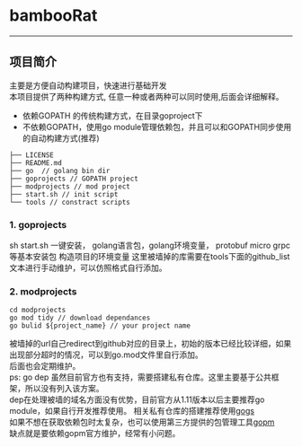 # bambooRat
***
## 项目简介
主要是方便自动构建项目，快速进行基础开发  
本项目提供了两种构建方式, 任意一种或者两种可以同时使用,后面会详细解释。   
* 依赖GOPATH 的传统构建方式，在目录goproject下
* 不依赖GOPATH，使用go module管理依赖包，并且可以和GOPATH同步使用的自动构建方式(推荐)  
```
├── LICENSE 
├── README.md
├── go  // golang bin dir
├── goprojects // GOPATH project
├── modprojects // mod project
├── start.sh // init script
└── tools // constract scripts
```
### 1. goprojects  
sh start.sh 
一键安装， golang语言包，golang环境变量， protobuf micro grpc等基本安装包
构造项目的环境变量
这里被墙掉的库需要在tools下面的github_list文本进行手动维护，可以仿照格式自行添加。
### 2. modprojects  
```
cd modprojects
go mod tidy // download dependances
go bulid ${project_name} // your project name
```  
被墙掉的url自己redirect到github对应的目录上，初始的版本已经比较详细，如果出现部分超时的情况，可以到go.mod文件里自行添加。  
后面也会定期维护。  
ps: go dep 虽然目前官方也有支持，需要搭建私有仓库。这里主要基于公共框架，所以没有列入该方案。  
dep在处理被墙的域名方面没有优势，目前官方从1.11版本以后主要推荐go module，如果自行开发推荐使用。
相关私有仓库的搭建推荐使用[gogs](https://github.com/gogs/gogs)  
如果不想在获取依赖包时太复杂，也可以使用第三方提供的包管理工具[gopm](https://github.com/gpmgo/gopm)  
缺点就是要依赖gopm官方维护，经常有小问题。



